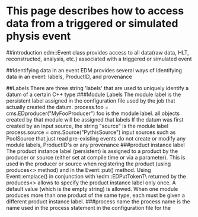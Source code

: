 # This page describes how to access data from a triggered or simulated physis event

##introduction
edm::Event class provides access to all data(raw data, HLT, reconstructed, analysis, etc.) associated with a triggered or simulated event

##Identifying data in an event
EDM provides several ways of Identifying data in an event: labels, ProductID, and provenance

##Labels There are three string 'labels' that are used to uniquely identify a datum of a certain C++ type
###Module Labels
The module label is the persistent label assigned in the configuration file used by the job that actually created the datum.
process.foo = cms.EDproducer("MyFooProducer")
foo is the module label. all objects created by that module will be assigned that labels
If the datum was first created by an input source, the string "source" is the module label
process.source = cms.Source("PythisSource")
input sources such as PoolSource that just read pre-existing events do not create or modify any module labels, ProductID's or any provenance
###product instance label
The product instance label (persistent) is assigned to a product by the producer or source (either set at compile time or via a parameter). This is used in the producer or source when registering the product (using produces<> method) and in the Event::put() method. Using Event::emplace() in conjunction with \edm::EDPutTokenT\ returned by the produces<> allows to specify the product instance label only once. A default value (which is the empty string) is allowed. When one module produces more than one product of the same type, each must be given a different product instance label.
###process name
the process name is the name used in the process statement in the configuration file for the
